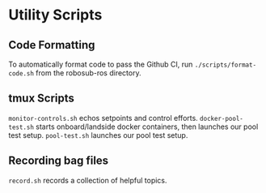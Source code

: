 # Utility Scripts

## Code Formatting

To automatically format code to pass the Github CI, run ```./scripts/format-code.sh``` from the robosub-ros directory.

## tmux Scripts
`monitor-controls.sh` echos setpoints and control efforts.
`docker-pool-test.sh` starts onboard/landside docker containers, then launches our pool test setup.
`pool-test.sh` launches our pool test setup.

## Recording bag files
`record.sh` records a collection of helpful topics.

